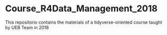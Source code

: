 # Course_R4Data_Management_2018
This repositorio contains the materials of a tidyverse-oriented course taught by UEB Team in 2018
